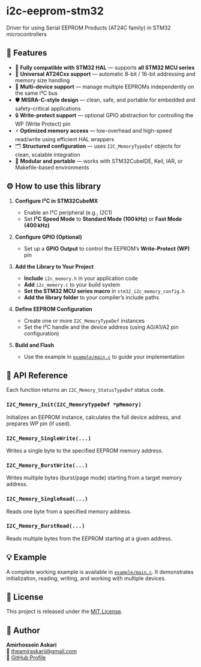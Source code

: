 # i2c-eeprom-stm32

Driver for using Serial EEPROM Products (AT24C family) in STM32 microcontrollers

## 🔧 Features
- 🔗 **Fully compatible with STM32 HAL** — supports **all STM32 MCU series**
- 💾 **Universal AT24Cxx support** — automatic 8-bit / 16-bit addressing and memory size handling
- 🔀 **Multi-device support** — manage multiple EEPROMs independently on the same I²C bus
- 🛡️ **MISRA-C-style design** — clean, safe, and portable for embedded and safety-critical applications
- 🔒 **Write-protect support** — optional GPIO abstraction for controlling the WP (Write Protect) pin
- ⚡ **Optimized memory access** — low-overhead and high-speed read/write using efficient HAL wrappers
- 🗂️ **Structured configuration** — uses `I2C_MemoryTypeDef` objects for clean, scalable integration
- 🔄 **Modular and portable** — works with STM32CubeIDE, Keil, IAR, or Makefile-based environments

## ⚙️ How to use this library

1. **Configure I²C in STM32CubeMX**
   - Enable an I²C peripheral (e.g., I2C1)
   - Set **I²C Speed Mode** to **Standard Mode (100 kHz)** or **Fast Mode (400 kHz)**

2. **Configure GPIO (Optional)**
   - Set up a **GPIO Output** to control the EEPROM’s **Write-Protect (WP)** pin

3. **Add the Library to Your Project**
   - **Include** `i2c_memory.h` in your application code
   - **Add** `i2c_memory.c` to your build system
   - **Set the STM32 MCU series macro** in `stm32_i2c_memory_config.h`
   - **Add the library folder** to your compiler’s include paths

4. **Define EEPROM Configuration**
   - Create one or more `I2C_MemoryTypeDef` instances
   - Set the I²C handle and the device address (using A0/A1/A2 pin configuration)

5. **Build and Flash**  
   - Use the example in [`example/main.c`](./example/main.c) to guide your implementation

## 🧪 API Reference
Each function returns an `I2C_Memory_StatusTypeDef` status code.

### `I2C_Memory_Init(I2C_MemoryTypeDef *pMemory)`  
Initializes an EEPROM instance, calculates the full device address, and prepares WP pin (if used).

### `I2C_Memory_SingleWrite(...)`  
Writes a single byte to the specified EEPROM memory address.

### `I2C_Memory_BurstWrite(...)`  
Writes multiple bytes (burst/page mode) starting from a target memory address.

### `I2C_Memory_SingleRead(...)`  
Reads one byte from a specified memory address.

### `I2C_Memory_BurstRead(...)`  
Reads multiple bytes from the EEPROM starting at a given address.

## 💡 Example
A complete working example is available in [`example/main.c`](./example/main.c).
It demonstrates initialization, reading, writing, and working with multiple devices.

## 📜 License
This project is released under the [MIT License](./LICENSE).

## 👤 Author
**Amirhossein Askari**  
📧 theamiraskarii@gmail.com  
🔗 [GitHub Profile](https://github.com/AmirhoseinAskari)
